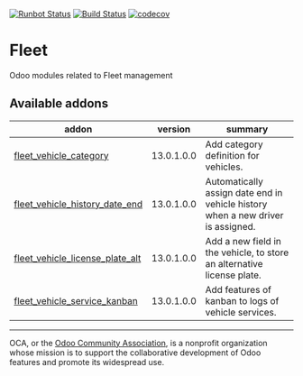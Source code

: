 [![Runbot Status](https://runbot.odoo-community.org/runbot/badge/flat/291/13.0.svg)](https://runbot.odoo-community.org/runbot/repo/github-com-oca-fleet-291)
[![Build Status](https://travis-ci.com/OCA/fleet.svg?branch=13.0)](https://travis-ci.com/OCA/fleet)
[![codecov](https://codecov.io/gh/OCA/fleet/branch/13.0/graph/badge.svg)](https://codecov.io/gh/OCA/fleet)

# Fleet

Odoo modules related to Fleet management

<!-- prettier-ignore-start -->
[//]: # (addons)

Available addons
----------------
addon | version | summary
--- | --- | ---
[fleet_vehicle_category](fleet_vehicle_category/) | 13.0.1.0.0 | Add category definition for vehicles.
[fleet_vehicle_history_date_end](fleet_vehicle_history_date_end/) | 13.0.1.0.0 | Automatically assign date end in vehicle history when a new driver is assigned.
[fleet_vehicle_license_plate_alt](fleet_vehicle_license_plate_alt/) | 13.0.1.0.0 | Add a new field in the vehicle, to store an alternative license plate.
[fleet_vehicle_service_kanban](fleet_vehicle_service_kanban/) | 13.0.1.0.0 | Add features of kanban to logs of vehicle services.

[//]: # (end addons)
<!-- prettier-ignore-end -->

----

OCA, or the [Odoo Community Association](http://odoo-community.org/), is a nonprofit organization whose
mission is to support the collaborative development of Odoo features and
promote its widespread use.
